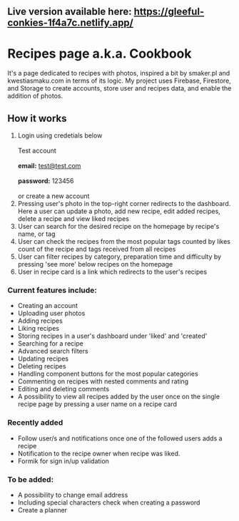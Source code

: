 ## Live version available here: https://gleeful-conkies-1f4a7c.netlify.app/

# Recipes page a.k.a. Cookbook
It's a page dedicated to recipes with photos, inspired a bit by smaker.pl and kwestiasmaku.com in terms of its logic. My project uses Firebase, Firestore, and Storage to create accounts, store user and recipes data, and enable the addition of photos.

## How it works
1. Login using credetials below <br></br>
Test account <br></br>
<strong>email:</strong> test@test.com <br></br>
<strong>password:</strong> 123456 <br></br>
or create a new account
2. Pressing user's photo in the top-right corner redirects to the dashboard. Here a user can update a photo, add new recipe, edit added recipes, delete a recipe and view liked recipes
3. User can search for the desired recipe on the homepage by recipe's name, or tag
4. User can check the recipes from the most popular tags counted by likes count of the recipe and tags received from all recipes
5. User can filter recipes by category, preparation time and difficulty by pressing 'see more' below recipes on the homepage
6. User in recipe card is a link which redirects to the user's recipes

### Current features include:

- Creating an account
- Uploading user photos
- Adding recipes 
- Liking recipes
- Storing recipes in a user's dashboard under 'liked' and 'created'
- Searching for a recipe 
- Advanced search filters 
- Updating recipes 
- Deleting recipes
- Handling <hero /> component buttons for the most popular categories
- Commenting on recipes with nested comments and rating
- Editing and deleting comments
- A possibility to view all recipes added by the user once on the single recipe page by pressing a user name on a recipe card

### Recently added 
- Follow user/s and notifications once one of the followed users adds a recipe
- Notification to the recipe owner when recipe was liked.
- Formik for sign in/up validation

### To be added: 

- A possibility to change email address
- Including special characters check when creating a password
- Create a planner
